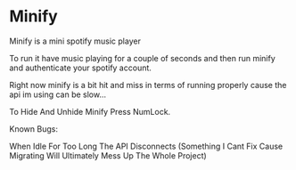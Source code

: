 # Minify

Minify is a mini spotify music player

To run it have music playing for a couple of seconds and then run minify and authenticate your spotify account.

Right now minify is a bit hit and miss in terms of running properly cause the api im using can be slow...

To Hide And Unhide Minify Press NumLock.

Known Bugs:

When Idle For Too Long The API Disconnects (Something I Cant Fix Cause Migrating Will Ultimately Mess Up The Whole Project)
